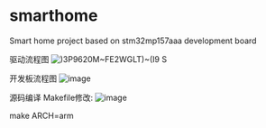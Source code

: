 # smarthome
Smart home project based on stm32mp157aaa development board

驱动流程图
![)3P9620M~FE2WGLT)~(I9 S](https://user-images.githubusercontent.com/89239712/183584050-f8b40b4b-9c8c-475b-a249-b670b2178cbc.png)

开发板流程图
![image](https://user-images.githubusercontent.com/89239712/183610517-d8061268-d9ff-42ab-b5bd-6c5eb73ce9df.png)

源码编译
Makefile修改:
![image](https://user-images.githubusercontent.com/89239712/184576021-6e4c33f7-51d6-4d3d-bdc0-9dee6187bb38.png)

make ARCH=arm
